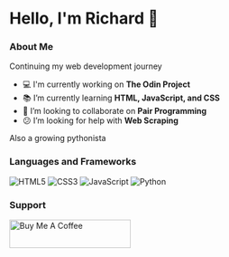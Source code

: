 # Hello, I'm Richard 👋

### About Me

Continuing my web development journey

- 💻 I'm currently working on **The Odin Project**
- 📚 I’m currently learning **HTML, JavaScript, and CSS**
- 🤝 I’m looking to collaborate on **Pair Programming**
- 😕 I’m looking for help with **Web Scraping**

Also a growing pythonista

### Languages and Frameworks

<img src="https://img.shields.io/badge/-HTML5-%23E34F26?logo=html5&logoColor=white&style=flat" alt="HTML5" style="max-width:100%;"> <img src="https://img.shields.io/badge/-CSS3-%23157286?logo=css3&logoColor=white&style=flat" alt="CSS3" style="max-width:100%;"> <img src="https://img.shields.io/badge/-JavaScript-%23F7DF1E?logo=javascript&logoColor=black&style=flat" alt="JavaScript" style="max-width:100%;"> <img src="https://img.shields.io/badge/-Python-%233776AB?logo=python&logoColor=white&style=flat" alt="Python" style="max-width:100%;">

### Support

<a href="https://www.buymeacoffee.com/richardpascoe" target="_blank"> <img src="https://cdn.buymeacoffee.com/buttons/v2/default-yellow.png" alt="Buy Me A Coffee" height="50" width="215"></a>
